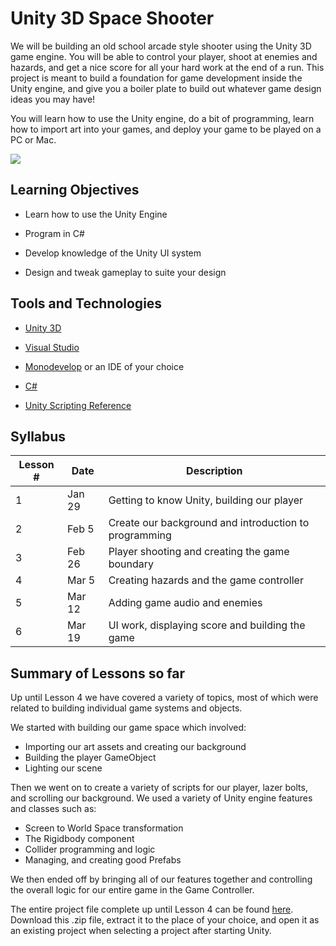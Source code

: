 # Unity 3D Space Shooter
We will be building an old school arcade style shooter using the Unity 3D game engine. You will be able to control your player, shoot at enemies and hazards, and get a nice score for all your hard work at the end of a run. This project is meant to build a foundation for game development inside the Unity engine, and give you a boiler plate to build out whatever game design ideas you may have!

You will learn how to use the Unity engine, do a bit of programming, learn how to import art into your games, and deploy your game to be played on a PC or Mac.

![](https://media.giphy.com/media/fe6HTJOtV0M1NqpP8Z/giphy.gif)

## Learning Objectives

- Learn how to use the Unity Engine

- Program in C#

- Develop knowledge of the Unity UI system

- Design and tweak gameplay to suite your design

## Tools and Technologies

- [Unity 3D](https://unity3d.com/)

- [Visual Studio](https://visualstudio.microsoft.com/)

- [Monodevelop](https://www.monodevelop.com/) or an IDE of your choice

- [C#](https://docs.microsoft.com/en-us/dotnet/csharp/)

- [Unity Scripting Reference](https://docs.unity3d.com/ScriptReference/)

## Syllabus
Lesson # | Date | Description
--|--|--
1 | Jan 29 | Getting to know Unity, building our player
2 | Feb 5 | Create our background and introduction to programming
3 | Feb 26 | Player shooting and creating the game boundary
4 | Mar 5 | Creating hazards and the game controller
5 | Mar 12| Adding game audio and enemies
6 | Mar 19| UI work, displaying score and building the game

## Summary of Lessons so far

Up until Lesson 4 we have covered a variety of topics, most of which were related to building individual game systems and objects.

We started with building our game space which involved:
- Importing our art assets and creating our background
- Building the player GameObject
- Lighting our scene

Then we went on to create a variety of scripts for our player, lazer bolts, and scrolling our background. We used a variety of Unity engine features and classes such as:
- Screen to World Space transformation
- The Rigidbody component
- Collider programming and logic
- Managing, and creating good Prefabs

We then ended off by bringing all of our features together and controlling the overall logic for our entire game in the Game Controller.

The entire project file complete up until Lesson 4 can be found [here](https://drive.google.com/file/d/1jmkjWXrppA_GnhQdL6urmyotP4rc8mrT/view?usp=sharing).
Download this .zip file, extract it to the place of your choice, and open it as an existing project when selecting a project after starting Unity.
